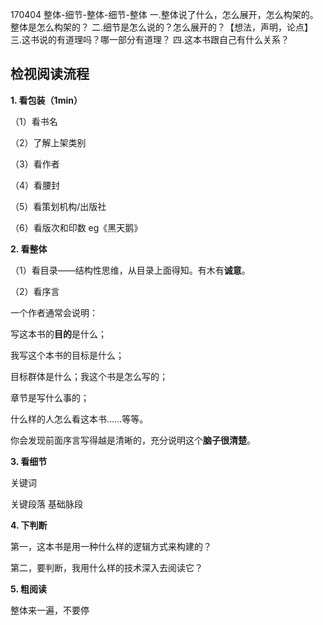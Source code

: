 170404
整体-细节-整体-细节-整体
一.整体说了什么，怎么展开，怎么构架的。 整体是怎么构架的？
二.细节是怎么说的？怎么展开的？【想法，声明，论点】
三.这书说的有道理吗？哪一部分有道理？
四.这本书跟自己有什么关系？
 
检视阅读流程
-----
**1. 看包装（1min）**

（1）看书名

（2）了解上架类别

（3）看作者

（4）看腰封

（5）看策划机构/出版社

（6）看版次和印数 eg《黑天鹅》

**2. 看整体**

（1）看目录——结构性思维，从目录上面得知。有木有**诚意**。


（2）看序言

一个作者通常会说明：

写这本书的**目的**是什么；

我写这个本书的目标是什么；

目标群体是什么；我这个书是怎么写的；

章节是写什么事的；

什么样的人怎么看这本书……等等。

你会发现前面序言写得越是清晰的，充分说明这个**脑子很清楚**。

**3. 看细节**

关键词

关键段落 基础脉段

**4. 下判断**

第一，这本书是用一种什么样的逻辑方式来构建的？

第二，要判断，我用什么样的技术深入去阅读它？

**5. 粗阅读**

整体来一遍，不要停
